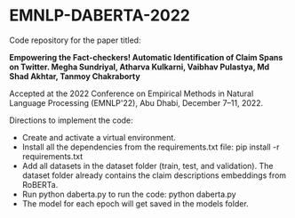 # EMNLP-DABERTA-2022

Code repository for the paper titled: 

**Empowering the Fact-checkers! Automatic Identification of Claim Spans on Twitter. Megha Sundriyal, Atharva Kulkarni, Vaibhav Pulastya, Md Shad Akhtar, Tanmoy Chakraborty**

Accepted at the 2022 Conference on Empirical Methods in Natural Language Processing (EMNLP'22), Abu Dhabi, December 7–11, 2022. 

Directions to implement the code: 
- Create and activate a virtual environment.
- Install all the dependencies from the requirements.txt file: pip install -r requirements.txt 
- Add all datasets in the dataset folder (train, test, and validation). The dataset folder already contains the claim descriptions embeddings from RoBERTa.
- Run python daberta.py to run the code: python daberta.py
- The model for each epoch will get saved in the models folder.
